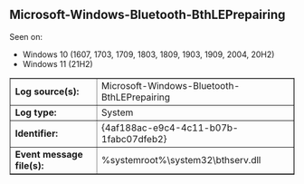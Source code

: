 ## Microsoft-Windows-Bluetooth-BthLEPrepairing

Seen on:
* Windows 10 (1607, 1703, 1709, 1803, 1809, 1903, 1909, 2004, 20H2)
* Windows 11 (21H2)

<table border="1" class="docutils">
  <tbody>
    <tr>
      <td><b>Log source(s):</b></td>
      <td>Microsoft-Windows-Bluetooth-BthLEPrepairing</td>
    </tr>
    <tr>
      <td><b>Log type:</b></td>
      <td>System</td>
    </tr>
    <tr>
      <td><b>Identifier:</b></td>
      <td>{4af188ac-e9c4-4c11-b07b-1fabc07dfeb2}</td>
    </tr>
    <tr>
      <td><b>Event message file(s):</b></td>
      <td>%systemroot%\system32\bthserv.dll</td>
    </tr>
  </tbody>
</table>

&nbsp;

